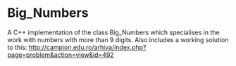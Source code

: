 # Big_Numbers
A C++ implementation of the class Big_Numbers which specialises in the work with numbers with more than 9 digits.
Also includes a working solution to this: http://campion.edu.ro/arhiva/index.php?page=problem&action=view&id=492
